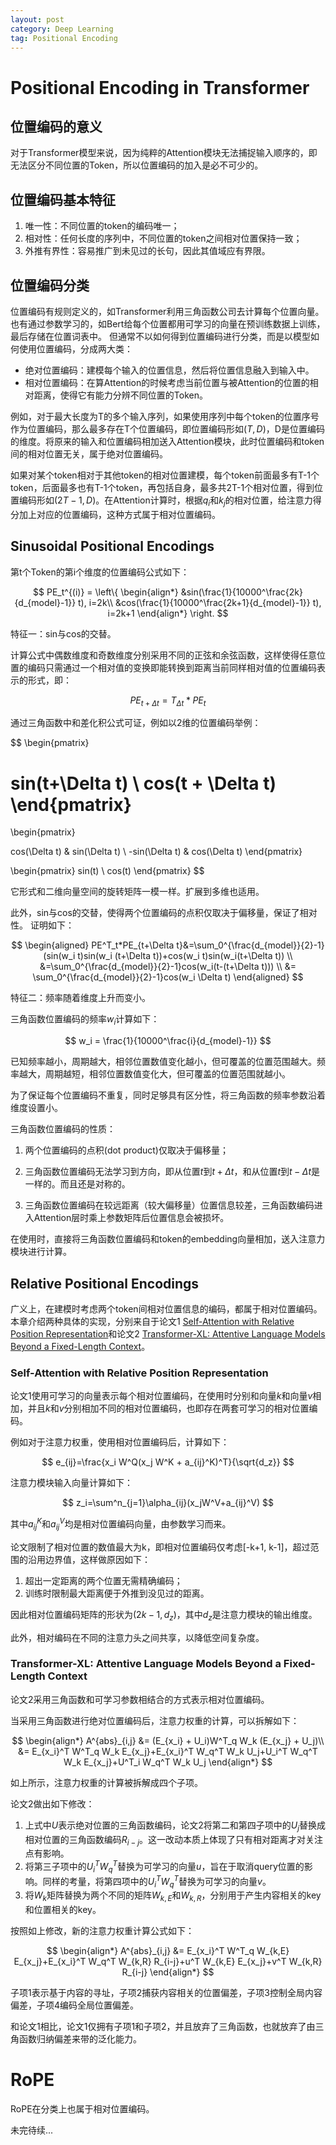 ```yaml
---
layout: post
category: Deep Learning
tag: Positional Encoding
---
```

# Positional Encoding in Transformer
## 位置编码的意义
对于Transformer模型来说，因为纯粹的Attention模块无法捕捉输入顺序的，即无法区分不同位置的Token，所以位置编码的加入是必不可少的。
## 位置编码基本特征
1. 唯一性：不同位置的token的编码唯一；
2. 相对性：任何长度的序列中，不同位置的token之间相对位置保持一致；
3. 外推有界性：容易推广到未见过的长句，因此其值域应有界限。

## 位置编码分类
位置编码有规则定义的，如Transformer利用三角函数公司去计算每个位置向量。也有通过参数学习的，如Bert给每个位置都用可学习的向量在预训练数据上训练，最后存储在位置词表中。
但通常不以如何得到位置编码进行分类，而是以模型如何使用位置编码，分成两大类：
* 绝对位置编码：建模每个输入的位置信息，然后将位置信息融入到输入中。
* 相对位置编码：在算Attention的时候考虑当前位置与被Attention的位置的相对距离，使得它有能力分辨不同位置的Token。

例如，对于最大长度为T的多个输入序列，如果使用序列中每个token的位置序号作为位置编码，那么最多存在T个位置编码，即位置编码形如$(T,D)$，D是位置编码的维度。将原来的输入和位置编码相加送入Attention模块，此时位置编码和token间的相对位置无关，属于绝对位置编码。

如果对某个token相对于其他token的相对位置建模，每个token前面最多有T-1个token，后面最多也有T-1个token，再包括自身，最多共2T-1个相对位置，得到位置编码形如$(2T-1, D)$。在Attention计算时，根据$q_i$和$k_j$的相对位置，给注意力得分加上对应的位置编码，这种方式属于相对位置编码。

## Sinusoidal Positional Encodings
第t个Token的第i个维度的位置编码公式如下：

$$
PE_t^{(i)} =
\left\{
\begin{align*}
&sin(\frac{1}{10000^\frac{2k}{d_{model}-1}} t), i=2k\\
&cos(\frac{1}{10000^\frac{2k+1}{d_{model}-1}} t), i=2k+1
\end{align*}
\right.
$$

特征一：sin与cos的交替。

计算公式中偶数维度和奇数维度分别采用不同的正弦和余弦函数，这样使得任意位置的编码只需通过一个相对值的变换即能转换到距离当前同样相对值的位置编码表示的形式，即：

$$
PE_{t+\Delta t}=T_{\Delta t}*PE_t
$$

通过三角函数中和差化积公式可证，例如以2维的位置编码举例：

$$
\begin{pmatrix}

sin(t+\Delta t) \\
cos(t + \Delta t)
\end{pmatrix}
=
\begin{pmatrix}

cos(\Delta t) & sin(\Delta t) \\
-sin(\Delta t) & cos(\Delta t)
\end{pmatrix}

\begin{pmatrix}
sin(t) \\
cos(t)
\end{pmatrix}
$$

它形式和二维向量空间的旋转矩阵一模一样。扩展到多维也适用。

此外，sin与cos的交替，使得两个位置编码的点积仅取决于偏移量，保证了相对性。
证明如下：

$$
\begin{aligned}
PE^T_t*PE_{t+\Delta t}&=\sum_0^{\frac{d_{model}}{2}-1}(sin(w_i t)sin(w_i (t+\Delta t))+cos(w_i t)sin(w_i(t+\Delta t)) \\
&=\sum_0^{\frac{d_{model}}{2}-1}cos(w_i(t-(t+\Delta t))) \\
&= \sum_0^{\frac{d_{model}}{2}-1}cos(w_i \Delta t)
\end{aligned}
$$

特征二：频率随着维度上升而变小。

三角函数位置编码的频率$w_i$计算如下：

$$
w_i = \frac{1}{10000^\frac{i}{d_{model}-1}}
$$

已知频率越小，周期越大，相邻位置数值变化越小，但可覆盖的位置范围越大。频率越大，周期越短，相邻位置数值变化大，但可覆盖的位置范围就越小。

为了保证每个位置编码不重复，同时足够具有区分性，将三角函数的频率参数沿着维度设置小。

三角函数位置编码的性质：

1. 两个位置编码的点积(dot product)仅取决于偏移量；

2. 三角函数位置编码无法学习到方向，即从位置$t$到$t+\Delta t$，和从位置$t$到$t-\Delta t$是一样的。而且还是对称的。

3. 三角函数位置编码在较远距离（较大偏移量）位置信息较差，三角函数编码进入Attention层时乘上参数矩阵后位置信息会被损坏。

在使用时，直接将三角函数位置编码和token的embedding向量相加，送入注意力模块进行计算。

## Relative Positional Encodings
广义上，在建模时考虑两个token间相对位置信息的编码，都属于相对位置编码。本章介绍两种具体的实现，分别来自于论文1 [Self-Attention with Relative Position Representation](https://arxiv.org/pdf/1803.02155v2)和论文2 [Transformer-XL: Attentive Language Models Beyond a Fixed-Length Context](https://arxiv.org/pdf/1901.02860)。

### Self-Attention with Relative Position Representation

论文1使用可学习的向量表示每个相对位置编码，在使用时分别和向量$k$和向量$v$相加，并且$k$和$v$分别相加不同的相对位置编码，也即存在两套可学习的相对位置编码。

例如对于注意力权重，使用相对位置编码后，计算如下：

$$
e_{ij}=\frac{x_i W^Q(x_j W^K + a_{ij}^K)^T}{\sqrt{d_z}}
$$

注意力模块输入向量计算如下：

$$
z_i=\sum^n_{j=1}\alpha_{ij}(x_jW^V+a_{ij}^V)
$$

其中$a_{ij}^K$和$a_{ij}^V$均是相对位置编码向量，由参数学习而来。

论文限制了相对位置的数值最大为k，即相对位置编码仅考虑[-k+1, k-1]，超过范围的沿用边界值，这样做原因如下：
1. 超出一定距离的两个位置无需精确编码；
2. 训练时限制最大距离便于外推到没见过的距离。

因此相对位置编码矩阵的形状为$(2k-1, d_z)$，其中$d_z$是注意力模块的输出维度。

此外，相对编码在不同的注意力头之间共享，以降低空间复杂度。

### Transformer-XL: Attentive Language Models Beyond a Fixed-Length Context
论文2采用三角函数和可学习参数相结合的方式表示相对位置编码。

当采用三角函数进行绝对位置编码后，注意力权重的计算，可以拆解如下：

$$
\begin{align*}
A^{abs}_{i,j} &= (E_{x_i} + U_i)W^T_q W_k (E_{x_j} + U_j)\\
&= E_{x_i}^T W^T_q W_k E_{x_j}+E_{x_i}^T W_q^T W_k U_j+U_i^T W_q^T W_k E_{x_j}+U^T_i W_q^T W_k U_j
\end{align*}
$$

如上所示，注意力权重的计算被拆解成四个子项。

论文2做出如下修改：

1. 上式中$U$表示绝对位置的三角函数编码，论文2将第二和第四子项中的$U_j$替换成相对位置的三角函数编码$R_{i-j}$。这一改动本质上体现了只有相对距离才对关注点有影响。
2. 将第三子项中的$U^T_i W_q^T$替换为可学习的向量$u$，旨在于取消query位置的影响。同样的考量，将第四项中的$U^T_i W_q^T$替换为可学习的向量$v$。
3. 将$W_k$矩阵替换为两个不同的矩阵$W_{k,E}$和$W_{k, R}$，分别用于产生内容相关的key和位置相关的key。

按照如上修改，新的注意力权重计算公式如下：

$$
\begin{align*}
A^{abs}_{i,j} &= E_{x_i}^T W^T_q W_{k,E} E_{x_j}+E_{x_i}^T W_q^T W_{k,R} R_{i-j}+u^T W_{k,E} E_{x_j}+v^T W_{k,R} R_{i-j}
\end{align*}
$$

子项1表示基于内容的寻址，子项2捕获内容相关的位置偏差，子项3控制全局内容偏差，子项4编码全局位置偏差。

和论文1相比，论文1仅拥有子项1和子项2，并且放弃了三角函数，也就放弃了由三角函数归纳偏差来带的泛化能力。

# RoPE
RoPE在分类上也属于相对位置编码。

未完待续...
